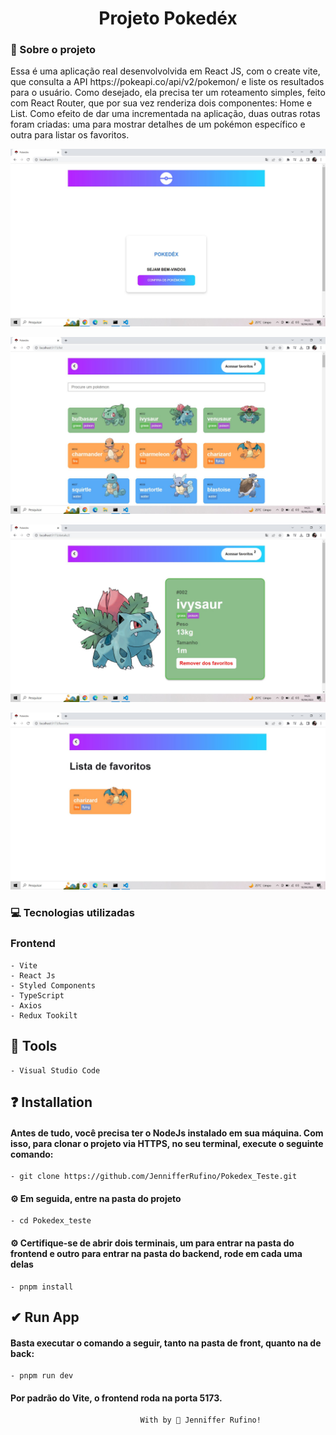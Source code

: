 <h1 align="center"> Projeto Pokedéx </h1>

<h3> 🚀 Sobre o projeto </h3>
<p>Essa é uma aplicação real desenvolvolvida em React JS, com o create vite, que consulta a API https://pokeapi.co/api/v2/pokemon/ e
liste os resultados para o usuário. Como desejado, ela precisa ter um roteamento simples, feito com React Router, que por sua vez renderiza dois componentes: Home e List. Como efeito de dar uma incrementada na aplicação, duas outras rotas foram criadas: uma para mostrar detalhes de um pokémon específico e outra para listar os favoritos. </p>

<p align="center">
    <img src="./public/home.jpg" />
</p>

<p align="center">
    <img src="./public/list.jpg" />
</p>

<p align="center">
    <img src="./public/details.jpg" />
</p>

<p align="center">
    <img src="./public/favorites.jpg" />
</p>

<h3> 💻 Tecnologias utilizadas </h3>

### Frontend
    - Vite
    - React Js
    - Styled Components
    - TypeScript
    - Axios
    - Redux Tookilt

## 🔨 Tools
    - Visual Studio Code

## ❓ Installation
#### Antes de tudo, você precisa ter o NodeJs instalado em sua máquina. Com isso, para clonar o projeto via HTTPS, no seu terminal, execute o seguinte comando:
    - git clone https://github.com/JennifferRufino/Pokedex_Teste.git

#### ⚙ Em seguida, entre na pasta do projeto
    - cd Pokedex_teste

#### ⚙ Certifique-se de abrir dois terminais, um para entrar na pasta do frontend e outro para entrar na pasta do backend, rode em cada uma delas
    - pnpm install

## ✔ Run App
#### Basta executar o comando a seguir, tanto na pasta de front, quanto na de back:
    - pnpm run dev

#### Por padrão do Vite, o frontend roda na porta 5173.

                                 With by 🖤 Jenniffer Rufino!

